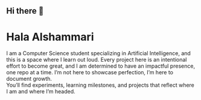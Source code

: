 ## Hi there 👋
# Hala Alshammari
I am a Computer Science student specializing in Artificial Intelligence, and this is a space where I learn out loud.
Every project here is an intentional effort to become great, and I am determined to have an impactful presence, one repo at a time.
I’m not here to showcase perfection, I’m here to document growth.  
You’ll find experiments, learning milestones, and projects that reflect where I am and where I’m headed.




<!--
**halalshammari/halalshammari** is a ✨ _special_ ✨ repository because its `README.md` (this file) appears on your GitHub profile.

Here are some ideas to get you started:

- 🔭 I’m currently working on ...
- 🌱 I’m currently learning ...
- 👯 I’m looking to collaborate on ...
- 🤔 I’m looking for help with ...
- 💬 Ask me about ...
- 📫 How to reach me: ...
- 😄 Pronouns: ...
- ⚡ Fun fact: ...
-->
